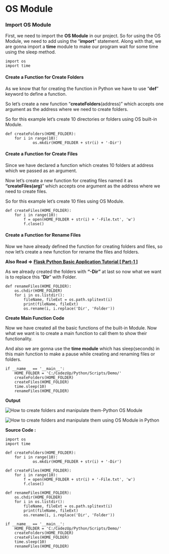 # OS Module

### Import OS Module

First, we need to import the **OS Module** in our project. So for using the OS Module, we need to add using the “**import**” statement. Along with that, we are gonna import a **time** module to make our program wait for some time using the sleep method.

    import os
    import time

#### Create a Function for Create Folders

As we know that for creating the function in Python we have to use “**def**” keyword to define a function.

So let’s create a new function “**createFolders**(address)” which accepts one argument as the address where we need to create folders.

So for this example let’s create 10 directories or folders using OS built-in Module.

    def createFolders(HOME_FOLDER):
        for i in range(10):
                os.mkdir(HOME_FOLDER + str(i) + '-Dir')

#### Create a Function for Create Files

Since we have declared a function which creates 10 folders at address which we passed as an argument.

Now let’s create a new function for creating files named it as **“createFiles(arg)**” which accepts one argument as the address where we need to create files.

So for this example let’s create 10 files using OS Module.

    def createFiles(HOME_FOLDER):
        for i in range(10):
            f = open(HOME_FOLDER + str(i) + '-File.txt', 'w')
            f.close()

#### Create a Function for Rename Files

Now we have already defined the function for creating folders and files, so now let’s create a new function for rename the files and folders.

**Also Read =&gt;** [**Flask Python Basic Application Tutorial \[ Part-1 \]**](https://codezup.com/basic-flask-python-application-tutorial/)

As we already created the folders with **“-Dir”** at last so now what we want is to replace this “**Dir**” with Folder.

    def renameFiles(HOME_FOLDER):
        os.chdir(HOME_FOLDER)
        for i in os.listdir():
            fileName, fileExt = os.path.splitext(i)
            print(fileName, fileExt)
            os.rename(i, i.replace('Dir', 'Folder'))

**Create Main Function Code**

Now we have created all the basic functions of the built-in Module. Now what we want is to create a main function to call them to show their functionality.

And also we are gonna use the **time module** which has sleep(seconds) in this main function to make a pause while creating and renaming files or folders.

    if __name__ == '__main__':
        HOME_FOLDER = 'C:/CodezUp/Python/Scripts/Demo/'
        createFolders(HOME_FOLDER)
        createFiles(HOME_FOLDER)
        time.sleep(10)
        renameFiles(HOME_FOLDER)

**Output**

![How to create folders and manipulate them-Python OS Module](https://i0.wp.com/codezup.com/wp-content/uploads/2019/12/How-to-create-folders-and-manipulate-them-Python-output1.png?resize=665%2C253&ssl=1)

![How to create folders and manipulate them using OS Module in Python](https://i1.wp.com/codezup.com/wp-content/uploads/2019/12/How-to-create-folders-and-manipulate-them-Python-output2.png?resize=665%2C465&ssl=1)

**Source Code :**

    import os
    import time

    def createFolders(HOME_FOLDER):
        for i in range(10):
                os.mkdir(HOME_FOLDER + str(i) + '-Dir')

    def createFiles(HOME_FOLDER):
        for i in range(10):
            f = open(HOME_FOLDER + str(i) + '-File.txt', 'w')
            f.close()

    def renameFiles(HOME_FOLDER):
        os.chdir(HOME_FOLDER)
        for i in os.listdir():
            fileName, fileExt = os.path.splitext(i)
            print(fileName, fileExt)
            os.rename(i, i.replace('Dir', 'Folder'))

    if __name__ == '__main__':
        HOME_FOLDER = 'C:/CodezUp/Python/Scripts/Demo/'
        createFolders(HOME_FOLDER)
        createFiles(HOME_FOLDER)
        time.sleep(10)
        renameFiles(HOME_FOLDER)
